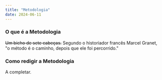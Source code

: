 ```yaml
---
title: "Metodologia"
date: 2024-06-11
---
```


### O que é a Metodologia ###

<s>Um bicho de sete cabeças.</s> Segundo o historiador francês Marcel
Granet, "o método é o caminho, depois que ele foi percorrido." 

### Como redigir a Metodologia ###

A completar.

